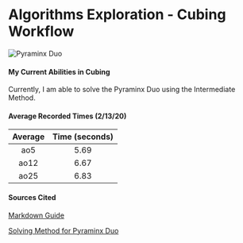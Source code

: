 # Algorithms Exploration - Cubing Workflow

![Pyraminx Duo](https://a.allegroimg.com/s128/11e4a6/31c0f8e54666b6abc3ffb708b8b1)

#### My Current Abilities in Cubing
Currently, I am able to solve the Pyraminx Duo using the Intermediate Method.

#### Average Recorded Times (2/13/20)
|Average|Time (seconds)|
| :---: | :---: |
| ao5 | 5.69 |
| ao12 | 6.67 |
| ao25 | 6.83 |

#### Sources Cited
[Markdown Guide](https://guides.github.com/features/mastering-markdown/)

[Solving Method for Pyraminx Duo](https://www.youtube.com/watch?v=xRBGC4Bxv1w&feature=emb_title)
